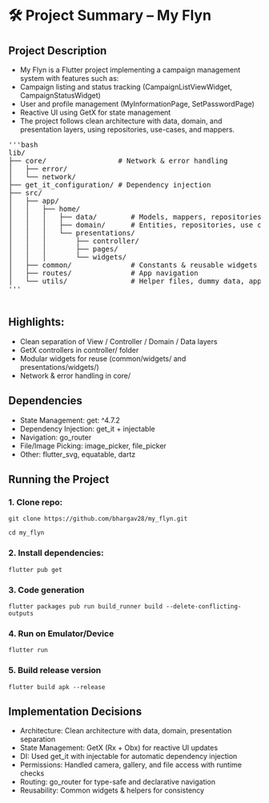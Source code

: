 #  🛠️ Project Summary – My Flyn
## Project Description

 - My Flyn is a Flutter project implementing a campaign management system with features such as:
 - Campaign listing and status tracking (CampaignListViewWidget, CampaignStatusWidget)
 - User and profile management (MyInformationPage, SetPasswordPage)
 - Reactive UI using GetX for state management
 - The project follows clean architecture with data, domain, and presentation layers, using repositories, use-cases, and mappers.

<pre>
'''bash
lib/
├── core/                 # Network & error handling
│   ├── error/
│   └── network/
├── get_it_configuration/ # Dependency injection
├── src/
│   ├── app/
│   │   ├── home/
│   │   │   ├── data/        # Models, mappers, repositories, data sources
│   │   │   ├── domain/      # Entities, repositories, use cases
│   │   │   └── presentations/
│   │   │       ├── controller/
│   │   │       ├── pages/
│   │   │       └── widgets/
│   ├── common/              # Constants & reusable widgets
│   ├── routes/              # App navigation
│   └── utils/               # Helper files, dummy data, app config
'''

</pre>



## Highlights:
 - Clean separation of View / Controller / Domain / Data layers
 - GetX controllers in controller/ folder
 - Modular widgets for reuse (common/widgets/ and presentations/widgets/)
 - Network & error handling in core/


## Dependencies

 - State Management: get: ^4.7.2
 - Dependency Injection: get_it + injectable
 - Navigation: go_router
 - File/Image Picking: image_picker, file_picker
 - Other: flutter_svg, equatable, dartz



## Running the Project
### 1. Clone repo:

    git clone https://github.com/bhargav28/my_flyn.git
  
    cd my_flyn

### 2. Install dependencies:

    flutter pub get

### 3. Code generation

    flutter packages pub run build_runner build --delete-conflicting-outputs

### 4. Run on Emulator/Device

    flutter run

### 5. Build release version

    flutter build apk --release


## Implementation Decisions

 - Architecture: Clean architecture with data, domain, presentation separation
 - State Management: GetX (Rx + Obx) for reactive UI updates
 - DI: Used get_it with injectable for automatic dependency injection
 - Permissions: Handled camera, gallery, and file access with runtime checks
 - Routing: go_router for type-safe and declarative navigation
 - Reusability: Common widgets & helpers for consistency